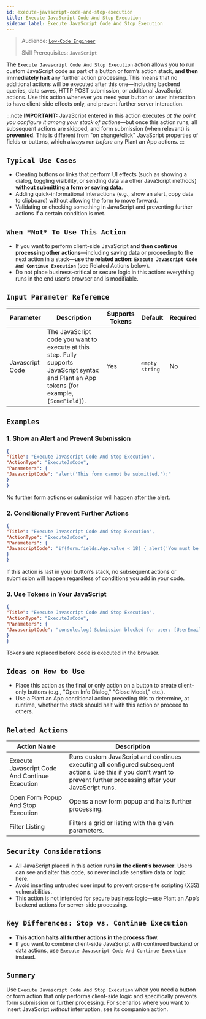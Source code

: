 ```yaml
---
id: execute-javascript-code-and-stop-execution
title: Execute JavaScript Code And Stop Execution
sidebar_label: Execute JavaScript Code And Stop Execution
---
```


> Audience: [`Low-Code Engineer`](/docs/audience#low-code-engineers)
>
> Skill Prerequisites: `JavaScript`

The `Execute Javascript Code And Stop Execution` action allows you to run custom JavaScript code as part of a button or form’s action stack, **and then immediately halt** any further action processing. This means that no additional actions will be executed after this one—including backend queries, data saves, HTTP POST submission, or additional JavaScript actions. Use this action whenever you need your button or user interaction to have client-side effects only, and prevent further server interaction.

:::note
**IMPORTANT:**
JavaScript entered in this action executes *at the point you configure it among your stack of actions*—but once this action runs, all subsequent actions are skipped, and form submission (when relevant) is **prevented**.
This is different from "on change/click" JavaScript properties of fields or buttons, which always run *before* any Plant an App actions.
:::

## `Typical Use Cases`

- Creating buttons or links that perform UI effects (such as showing a dialog, toggling visibility, or sending data via other JavaScript methods) **without submitting a form or saving data**.
- Adding quick-informational interactions (e.g., show an alert, copy data to clipboard) without allowing the form to move forward.
- Validating or checking something in JavaScript and preventing further actions if a certain condition is met.

## `When *Not* To Use This Action`

- If you want to perform client-side JavaScript **and then continue processing other actions**—including saving data or proceeding to the next action in a stack—**use the related action: `Execute Javascript Code And Continue Execution`** (see Related Actions below).
- Do not place business-critical or secure logic in this action: everything runs in the end user’s browser and is modifiable.

## `Input Parameter Reference`

| Parameter | Description | Supports Tokens | Default | Required |
|-------------------|---------------------------------------------------------------------------------------------------|-----------------|-----------------|----------|
| Javascript Code | The JavaScript code you want to execute at this step. Fully supports JavaScript syntax and Plant an App tokens (for example, `[SomeField]`). | Yes | `empty string` | No |

## `Examples`

### 1. Show an Alert and Prevent Submission

```json
{
"Title": "Execute Javascript Code And Stop Execution",
"ActionType": "ExecuteJsCode",
"Parameters": {
"JavascriptCode": "alert('This form cannot be submitted.');"
}
}
```
No further form actions or submission will happen after the alert.

### 2. Conditionally Prevent Further Actions

```json
{
"Title": "Execute Javascript Code And Stop Execution",
"ActionType": "ExecuteJsCode",
"Parameters": {
"JavascriptCode": "if(form.fields.Age.value < 18) { alert('You must be 18 or older.'); }"
}
}
```
If this action is last in your button’s stack, no subsequent actions or submission will happen regardless of conditions you add in your code.

### 3. Use Tokens in Your JavaScript

```json
{
"Title": "Execute Javascript Code And Stop Execution",
"ActionType": "ExecuteJsCode",
"Parameters": {
"JavascriptCode": "console.log('Submission blocked for user: [UserEmail]');"
}
}
```
Tokens are replaced before code is executed in the browser.

## `Ideas on How to Use`

- Place this action as the final or only action on a button to create client-only buttons (e.g., "Open Info Dialog," "Close Modal," etc.).
- Use a Plant an App conditional action preceding this to determine, at runtime, whether the stack should halt with this action or proceed to others.

## `Related Actions`

| Action Name | Description |
|-------------------------------------------------|----------------------------------------------------------------------------------|
| Execute Javascript Code And Continue Execution | Runs custom JavaScript and continues executing all configured subsequent actions. Use this if you don’t want to prevent further processing after your JavaScript runs. |
| Open Form Popup And Stop Execution | Opens a new form popup and halts further processing. |
| Filter Listing | Filters a grid or listing with the given parameters. |

## `Security Considerations`

- All JavaScript placed in this action runs **in the client’s browser**. Users can see and alter this code, so never include sensitive data or logic here.
- Avoid inserting untrusted user input to prevent cross-site scripting (XSS) vulnerabilities.
- This action is not intended for secure business logic—use Plant an App’s backend actions for server-side processing.

## `Key Differences: Stop vs. Continue Execution`

- **This action halts all further actions in the process flow.**
- If you want to combine client-side JavaScript with continued backend or data actions, use `Execute Javascript Code And Continue Execution` instead.

## `Summary`

Use `Execute Javascript Code And Stop Execution` when you need a button or form action that only performs client-side logic and specifically prevents form submission or further processing. For scenarios where you want to insert JavaScript *without* interruption, see its companion action.
